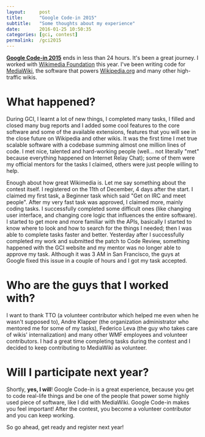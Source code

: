 ```yaml
---
layout:     post
title:      "Google Code-in 2015"
subtitle:   "Some thoughts about my experience"
date:       2016-01-25 10:50:35
categories: [gci, contest]
permalink:  /gci2015
---
```


__[Google Code-in 2015](http://codein.withgoogle.com/)__ ends in less than 24 hours. It's been a great journey. I worked with [Wikimedia Foundation](https://wikimediafoundation.org/) this year. I've been writing code for [MediaWiki](https://www.mediawiki.org/), the software that powers [Wikipedia.org](https://www.wikipedia.org/) and many other high-traffic wikis.

# What happened?

During GCI, I learnt a lot of new things, I completed many tasks, I filled and closed many bug reports and I added some cool features to the core software and some of the available extensions, features that you will see in the close future on Wikipedia and other wikis. It was the first time I met true scalable software with a codebase summing almost one million lines of code. I met nice, talented and hard-working people (well... not literally "met" because everything happened on Internet Relay Chat); some of them were my official mentors for the tasks I claimed, others were just people willing to help. 

Enough about how great Wikimedia is. Let me say something about the contest itself. I registered on the 11th of December, 4 days after the start. I claimed my first task, a Beginner task which said "Get on IRC and meet people". After my very fast task was approved, I claimed more, mainly coding tasks. I successfully completed some difficult ones (like changing user interface, and changing core logic that influences the entire software). I started to get more and more familiar with the APIs, basically I started to know where to look and how to search for the things I needed; then I was able to complete tasks faster and better. Yesterday after I successfully completed my work and submitted the patch to Code Review, something happened with the GCI website and my mentor was no longer able to approve my task. Although it was 3 AM in San Francisco, the guys at Google fixed this issue in a couple of hours and I got my task accepted.

# Who are the guys that I worked with?

I want to thank TTO (a volunteer contributor which helped me even when he wasn't supposed to), Andre Klapper (the organization administrator who mentored me for some of my tasks), Federico Leva (the guy who takes care of wikis' internalization) and many other WMF employees and volunteer contributors. I had a great time completing tasks during the contest and I decided to keep contributing to MediaWiki as volunteer.

# Will I participate next year?

Shortly, __yes, I will__! Google Code-in is a great experience, because you get to code real-life things and be one of the people that power some highly used piece of software, like I did with MediaWiki. Google Code-in makes you feel important! After the contest, you become a volunteer contributor and you can keep working.

So go ahead, get ready and register next year!